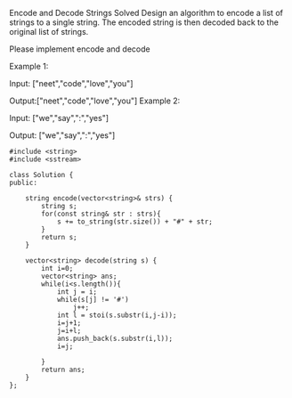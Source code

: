 Encode and Decode Strings
Solved
Design an algorithm to encode a list of strings to a single string. The encoded string is then decoded back to the original list of strings.

Please implement encode and decode

Example 1:

Input: ["neet","code","love","you"]

Output:["neet","code","love","you"]
Example 2:

Input: ["we","say",":","yes"]

Output: ["we","say",":","yes"]

```
#include <string>
#include <sstream>

class Solution {
public:

    string encode(vector<string>& strs) {
        string s;
        for(const string& str : strs){
            s += to_string(str.size()) + "#" + str;
        }
        return s;
    }

    vector<string> decode(string s) {
        int i=0;
        vector<string> ans;
        while(i<s.length()){
            int j = i;
            while(s[j] != '#')
                j++;
            int l = stoi(s.substr(i,j-i));
            i=j+1;
            j=i+l;
            ans.push_back(s.substr(i,l));
            i=j;

        }
        return ans;
    }
};

```
